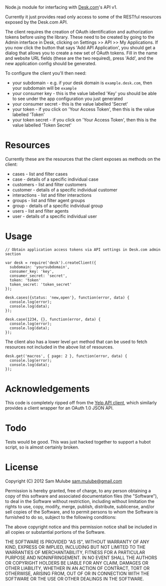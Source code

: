 Node.js module for interfacing with [Desk.com](http://desk.com)'s API v1. 

Currently it just provides read only access to some of the RESTful resources
exposed by the Desk.com API.

The client requires the creation of OAuth identification and authorization tokens
before using the library. These need to be created by going to the Admin interface
in Desk, clicking on Settings >> API >> My Applications. If you now click the button
that says 'Add API Application', you should get a dialog that allows you to create a
new set of OAuth tokens. Fill in the name and website URL fields (these are the two
required), press 'Add', and the new application config should be generated.

To configure the client you'll then need:

 * your subdomain - e.g. if your desk domain is `example.desk.com`, then your subdomain will be `example`
 * your consumer key - this is the value labelled 'Key' you should be able to see under the app configuration you just generated
 * your consumer secret - this is the value labelled 'Secret'
 * your token - if you click on 'Your Access Token', then this is the value labelled 'Token'
 * your token secret - if you click on 'Your Access Token', then this is the value labelled 'Token Secret'

# Resources

Currently these are the resources that the client exposes as methods on the
client:

 * cases - list and filter cases
 * case - details of a specific individual case
 * customers - list and filter customers
 * customer - details of a specific individual customer
 * interactions - list and filter interactions
 * groups - list and filter agent groups
 * group - details of a specific individual group
 * users - list and filter agents
 * user - details of a specific individual user

# Usage

    // Obtain application access tokens via API settings in Desk.com admin section

    var desk = require('desk').createClient({
      subdomain: 'yoursubdomain',
      consumer_key: 'key',
      consumer_secret: 'secret',
      token: 'token'
      token_secret: 'token_secret'
    });

    desk.cases({status: 'new,open'}, function(error, data) {
      console.log(error);
      console.log(data);
    });

    desk.case(1234, {}, function(error, data) {
      console.log(error);
      console.log(data);
    });

The client also has a lower level `get` method that can be used to fetch
resources not included in the above list of resources.

    desk.get('macros', { page: 2 }, function(error, data) {
      console.log(error);
      console.log(data);
    });

# Acknowledgements

This code is completely ripped off from the [Yelp API
client](https://github.com/olalonde/node-yelp), which similarly provides a
client wrapper for an OAuth 1.0 JSON API.

# Todo

Tests would be good. This was just hacked together to support a hubot script,
so is almost certainly broken.

# License

Copyright (C) 2012 Sam Mulube sam.mulube@gmail.com

Permission is hereby granted, free of charge, to any person obtaining a copy of
this software and associated documentation files (the "Software"), to deal in
the Software without restriction, including without limitation the rights to
use, copy, modify, merge, publish, distribute, sublicense, and/or sell copies
of the Software, and to permit persons to whom the Software is furnished to do
so, subject to the following conditions:

The above copyright notice and this permission notice shall be included in all
copies or substantial portions of the Software.

THE SOFTWARE IS PROVIDED "AS IS", WITHOUT WARRANTY OF ANY KIND, EXPRESS OR
IMPLIED, INCLUDING BUT NOT LIMITED TO THE WARRANTIES OF MERCHANTABILITY,
FITNESS FOR A PARTICULAR PURPOSE AND NONINFRINGEMENT. IN NO EVENT SHALL THE
AUTHORS OR COPYRIGHT HOLDERS BE LIABLE FOR ANY CLAIM, DAMAGES OR OTHER
LIABILITY, WHETHER IN AN ACTION OF CONTRACT, TORT OR OTHERWISE, ARISING FROM,
OUT OF OR IN CONNECTION WITH THE SOFTWARE OR THE USE OR OTHER DEALINGS IN THE
SOFTWARE.

